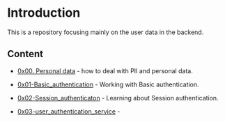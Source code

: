 # Introduction
This is a repository focusing mainly on the user data in the backend.

## Content
* [0x00. Personal data](./0x00-personal_data/) - how to deal with PII and personal data.

* [0x01-Basic_authentication](./0x01-Basic_authentication/) - Working with Basic authentication.

* [0x02-Session_authenticaton](./0x02-Session_authentication/) - Learning about Session authentication.

* [0x03-user_authentication_service](./0x03-user_authentication_service/) - 